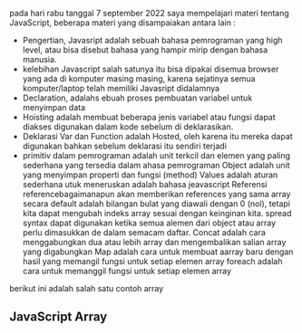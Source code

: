 pada hari rabu tanggal 7 september 2022 saya mempelajari materi tentang JavaScript, beberapa materi yang disampaiakan antara lain :
- Pengertian, Javasript adalah sebuah bahasa pemrograman yang high level, atau bisa disebut bahasa yang hampir mirip dengan bahasa manusia.
- kelebihan Javascript salah satunya itu bisa dipakai disemua browser yang ada di komputer masing masing, karena sejatinya semua komputer/laptop telah memiliki Javasript didalamnya
- Declaration, adalahs ebuah proses pembuatan variabel untuk menyimpan data 
- Hoisting adalah membuat beberapa jenis variabel atau fungsi dapat diakses digunakan dalam kode sebelum di deklarasikan. 
- Deklarasi Var dan Function adalah Hosted, oleh karena itu mereka dapat digunakan bahkan sebelum deklarasi itu sendiri terjadi
- primitiv dalam pemrograman adalah unit terkcil dan elemen yang paling sederhana yang tersedia dalam ahasa pemrograman 
Object adalah unit yang menyimpan properti dan fungsi (method)
Values adalah aturan sederhana utuk meneruskan adalah bahasa jeavascript
Referensi referencebagaimanapun akan memberikan references yang sama
array secara default adalah bilangan bulat yang diawali dengan 0 (nol), tetapi kita dapat mengubah indeks array sesuai dengan keinginan kita.
spread syntax dapat digunakan ketika semua alemen dari object atau array perlu dimasukkan de dalam semacam daftar.
Concat adalah cara menggabungkan dua atau lebih array dan mengembalikan salian array yang digabungkan
Map adalah cara untuk membuat aarray baru dengan hasil yang memangil fungsi untuk setiap elemen array
foreach adalah cara untuk memanggil fungsi untuk setiap elemen array

berikut ini adalah salah satu contoh array
<!DOCTYPE html>
<html>
<body>

<h2>JavaScript Array</h2>

<p id="demo"></p>

<script>
var cars = ["Saab", "Volvo", "BMW"];
document.getElementById("demo").innerHTML = cars;
</script>

</body>
</html>